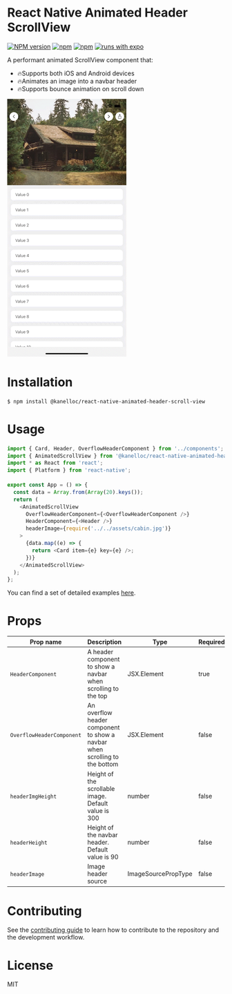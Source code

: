 # React Native Animated Header ScrollView

[![NPM version][npm-image]][npm-url] [![npm][license-url]][npm-url] [![npm][types-url]][npm-url] [![runs with expo][expo-image]][expo-url]

A performant animated ScrollView component that:
* 🔥Supports both iOS and Android devices
* 🔥Animates an image into a navbar header
* 🔥Supports bounce animation on scroll down

![React Native Animated Header ScrollView](./preview-ios.gif)


# Installation
```sh
$ npm install @kanelloc/react-native-animated-header-scroll-view
```

# Usage
```typescript
import { Card, Header, OverflowHeaderComponent } from '../components';
import { AnimatedScrollView } from '@kanelloc/react-native-animated-header-scroll-view';
import * as React from 'react';
import { Platform } from 'react-native';

export const App = () => {
  const data = Array.from(Array(20).keys());
  return (
    <AnimatedScrollView
      OverflowHeaderComponent={<OverflowHeaderComponent />}
      HeaderComponent={<Header />}
      headerImage={require('../../assets/cabin.jpg')}
    >
      {data.map((e) => {
        return <Card item={e} key={e} />;
      })}
    </AnimatedScrollView>
  );
};
```

You can find a set of detailed examples [here](https://github.com/kanelloc/react-native-animated-header-scroll-view/tree/main/example).

# Props

| Prop name                 | Description                                                                                         | Type                                                        | Required |
|---------------------------|-----------------------------------------------------------------------------------------------------|-------------------------------------------------------------|----------|
| `HeaderComponent`         | A header component to show a navbar when scrolling to the top                                       | JSX.Element                                                 | true     |
| `OverflowHeaderComponent` | An overflow header component to show a navbar when scrolling to the bottom                          | JSX.Element                                                 | false    |
| `headerImgHeight`         | Height of the scrollable image. Default value is 300                                                | number                                                      | false    |
| `headerHeight`            | Height of the navbar header. Default value is 90                                                    | number                                                      | false    |
| `headerImage`             | Image header source                                                                                 | ImageSourcePropType                                         | false    |



# Contributing

See the [contributing guide](CONTRIBUTING.md) to learn how to contribute to the repository and the development workflow.

# License

MIT

[npm-url]: https://www.npmjs.com/package/@kanelloc/react-native-animated-header-scroll-view
[npm-image]: https://img.shields.io/npm/v/@kanelloc/react-native-animated-header-scroll-view?style=flat-square
[license-url]: https://img.shields.io/npm/l/@kanelloc/react-native-animated-header-scroll-view?style=flat-square
[types-url]: https://img.shields.io/badge/types-included-blue?style=flat-square
[expo-image]: https://img.shields.io/badge/Runs%20with%20Expo-4630EB.svg?style=flat-square&logo=EXPO&labelColor=f3f3f3&logoColor=000
[expo-url]: https://expo.io
